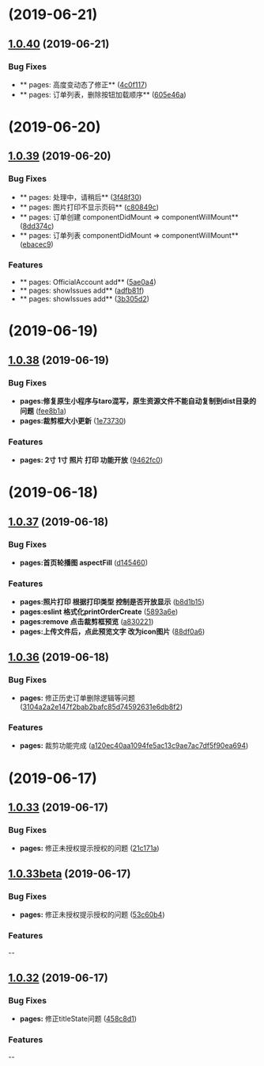 

<a name=""></a>
# []() (2019-06-21)


<a name="1.0.40"></a>
## [1.0.40]() (2019-06-21)


### Bug Fixes
* ** pages: 高度变动态了修正**  ([4c0f117](http://192.168.0.3:8888/penglong/ewyb-front/commit/4c0f117))
* ** pages: 订单列表，删除按钮加载顺序**  ([605e46a](http://192.168.0.3:8888/penglong/ewyb-front/commit/605e46a))



<a name=""></a>
# []() (2019-06-20)


<a name="1.0.39"></a>
## [1.0.39]() (2019-06-20)

### Bug Fixes
* ** pages: 处理中，请稍后**  ([3f48f30](http://192.168.0.3:8888/penglong/ewyb-front/commit/3f48f30))
* ** pages: 图片打印不显示页码**  ([c80849c](http://192.168.0.3:8888/penglong/ewyb-front/commit/c80849c))
* ** pages: 订单创建 componentDidMount => componentWillMount**  ([8dd374c](http://192.168.0.3:8888/penglong/ewyb-front/commit/8dd374c))
* ** pages: 订单列表 componentDidMount => componentWillMount**  ([ebacec9](http://192.168.0.3:8888/penglong/ewyb-front/commit/ebacec9))




### Features
* ** pages: OfficialAccount add**  ([5ae0a4](http://192.168.0.3:8888/penglong/ewyb-front/commit/5ae0a4))
* ** pages: showIssues add**  ([adfb81f](http://192.168.0.3:8888/penglong/ewyb-front/commit/adfb81f))
* ** pages: showIssues add**  ([3b305d2](http://192.168.0.3:8888/penglong/ewyb-front/commit/3b305d2))




<a name=""></a>
# []() (2019-06-19)


<a name="1.0.38"></a>
## [1.0.38]() (2019-06-19)

### Bug Fixes
* **pages:修复原生小程序与taro混写，原生资源文件不能自动复制到dist目录的问题**  ([fee8b1a](http://192.168.0.3:8888/penglong/ewyb-front/commit/fee8b1a))
* **pages:裁剪框大小更新**  ([1e73730](http://192.168.0.3:8888/penglong/ewyb-front/commit/1e73730))



### Features

* **pages: 2寸 1寸 照片 打印 功能开放**  ([9462fc0](http://192.168.0.3:8888/penglong/ewyb-front/commit/9462fc0))



<a name=""></a>
# []() (2019-06-18)


<a name="1.0.37"></a>
## [1.0.37]() (2019-06-18)

### Bug Fixes
* **pages:首页轮播图 aspectFill**  ([d145460](http://192.168.0.3:8888/penglong/ewyb-front/commit/d145460))


### Features
* **pages:照片打印 根据打印类型 控制是否开放显示**  ([b8d1b15](http://192.168.0.3:8888/penglong/ewyb-front/commit/b8d1b15))
* **pages:eslint 格式化printOrderCreate**  ([5893a6e](http://192.168.0.3:8888/penglong/ewyb-front/commit/5893a6e))
* **pages:remove 点击裁剪框预览**  ([a830221](http://192.168.0.3:8888/penglong/ewyb-front/commit/a830221))
* **pages:上传文件后，点此预览文字 改为icon图片**  ([88df0a6](http://192.168.0.3:8888/penglong/ewyb-front/commit/88df0a6))


<a name="1.0.36"></a>
## [1.0.36]() (2019-06-18)

### Bug Fixes

* **pages:** 修正历史订单删除逻辑等问题 ([3104a2a2e147f2bab2bafc85d74592631e6db8f2](http://192.168.0.3:8888/penglong/ewyb-front/commit/3104a2a2e147f2bab2bafc85d74592631e6db8f2))


### Features

* **pages:** 裁剪功能完成 ([a120ec40aa1094fe5ac13c9ae7ac7df5f90ea694](http://192.168.0.3:8888/penglong/ewyb-front/commit/a120ec40aa1094fe5ac13c9ae7ac7df5f90ea694))



<a name=""></a>
# []() (2019-06-17)


<a name="1.0.33"></a>
## [1.0.33]() (2019-06-17)


### Bug Fixes

* **pages:** 修正未授权提示授权的问题 ([21c171a](http://192.168.0.3:8888/penglong/ewyb-front/commit/21c171a))

<a name="1.0.33beta"></a>
## [1.0.33beta]() (2019-06-17)


### Bug Fixes

* **pages:** 修正未授权提示授权的问题 ([53c60b4](http://192.168.0.3:8888/penglong/ewyb-front/commit/53c60b4))


### Features

--


<a name="1.0.32"></a>
## [1.0.32]() (2019-06-17)


### Bug Fixes

* **pages:** 修正titleState问题 ([458c8d1](http://192.168.0.3:8888/penglong/ewyb-front/commit/458c8d1))


### Features

--

